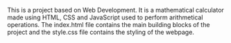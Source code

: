 This is a project based on Web Development. It is a mathematical calculator made using HTML, CSS and JavaScript used to perform arithmetical operations.
The index.html file contains the main building blocks of the project and the style.css file contains the styling of the webpage.
